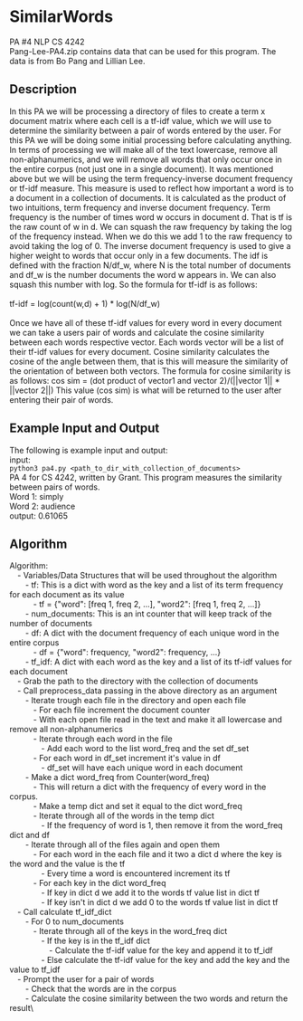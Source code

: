 # SimilarWords
PA #4 NLP CS 4242\
Pang-Lee-PA4.zip contains data that can be used for this program. The data is from Bo Pang and Lillian Lee.

## Description
In this PA we will be processing a directory of files to create a term x document matrix where each cell is a tf-idf
value, which we will use to determine the similarity between a pair of words entered by the user. For this PA we will
be doing some initial processing before calculating anything. In terms of processing we will make all of the text
lowercase, remove all non-alphanumerics, and we will remove all words that only occur once in the entire corpus
(not just one in a single document). It was mentioned above but we will be using the term frequency-inverse document
frequency or tf-idf measure. This measure is used to reflect how important a word is to a document in a collection of
documents. It is calculated as the product of two intuitions, term frequency and inverse document frequency. Term
frequency is the number of times word w occurs in document d. That is tf is the raw count of w in d. We can squash the
raw frequency by taking the log of the frequency instead. When we do this we add 1 to the raw frequency to avoid
taking the log of 0. The inverse document frequency is used to give a higher weight to words that occur only in a few
documents. The idf is defined with the fraction N/df_w, where N is the total number of documents and df_w is the number
documents the word w appears in. We can also squash this number with log. So the formula for tf-idf is as follows:\
\
    tf-idf = log(count(w,d) + 1) * log(N/df_w)\
\
Once we have all of these tf-idf values for every word in every document we can take a users pair of words and
calculate the cosine similarity between each words respective vector. Each words vector will be a list of their tf-idf
values for every document. Cosine similarity calculates the cosine of the angle between them, that is this will measure
the similarity of the orientation of between both vectors. The formula for cosine similarity is as follows:
    cos sim = (dot product of vector1 and vector 2)/(||vector 1|| * ||vector 2||)
This value (cos sim) is what will be returned to the user after entering their pair of words.

## Example Input and Output
The following is example input and output:\
input:\
    `python3 pa4.py <path_to_dir_with_collection_of_documents>`\
    PA 4 for CS 4242, written by Grant. This program measures the similarity between pairs of words.\
    Word 1: simply\
    Word 2: audience\
output:
    0.61065
    
## Algorithm
Algorithm:\
    &emsp;- Variables/Data Structures that will be used throughout the algorithm\
        &emsp;&emsp;- tf: This is a dict with word as the key and a list of its term frequency for each document as its value\
            &emsp;&emsp;&emsp;- tf = {"word": [freq 1, freq 2, ...], "word2": [freq 1, freq 2, ...]}\
        &emsp;&emsp;- num_documents: This is an int counter that will keep track of the number of documents\
        &emsp;&emsp;- df: A dict with the document frequency of each unique word in the entire corpus\
            &emsp;&emsp;&emsp;- df = {"word": frequency, "word2": frequency, ...}\
        &emsp;&emsp;- tf_idf: A dict with each word as the key and a list of its tf-idf values for each document\
    &emsp;- Grab the path to the directory with the collection of documents\
    &emsp;- Call preprocess_data passing in the above directory as an argument\
        &emsp;&emsp;- Iterate trough each file in the directory and open each file\
            &emsp;&emsp;&emsp;- For each file increment the document counter\
            &emsp;&emsp;&emsp;- With each open file read in the text and make it all lowercase and remove all non-alphanumerics\
            &emsp;&emsp;&emsp;- Iterate through each word in the file\
                &emsp;&emsp;&emsp;&emsp;- Add each word to the list word_freq and the set df_set\
            &emsp;&emsp;&emsp;- For each word in df_set increment it's value in df\
                &emsp;&emsp;&emsp;&emsp;- df_set will have each unique word in each document\
        &emsp;&emsp;- Make a dict word_freq from Counter(word_freq)\
            &emsp;&emsp;&emsp;- This will return a dict with the frequency of every word in the corpus.\
            &emsp;&emsp;&emsp;- Make a temp dict and set it equal to the dict word_freq\
            &emsp;&emsp;&emsp;- Iterate through all of the words in the temp dict\
                &emsp;&emsp;&emsp;&emsp;- If the frequency of word is 1, then remove it from the word_freq dict and df\
        &emsp;&emsp;- Iterate through all of the files again and open them\
            &emsp;&emsp;&emsp;- For each word in the each file and it two a dict d where the key is the word and the value is the tf\
                &emsp;&emsp;&emsp;&emsp;- Every time a word is encountered increment its tf\
            &emsp;&emsp;&emsp;- For each key in the dict word_freq\
                &emsp;&emsp;&emsp;&emsp;- If key in dict d we add it to the words tf value list in dict tf\
                &emsp;&emsp;&emsp;&emsp;- If key isn't in dict d we add 0 to the words tf value list in dict tf\
    &emsp;- Call calculate tf_idf_dict\
        &emsp;&emsp;- For 0 to num_documents\
            &emsp;&emsp;&emsp;- Iterate through all of the keys in the word_freq dict\
                &emsp;&emsp;&emsp;&emsp;- If the key is in the tf_idf dict\
                    &emsp;&emsp;&emsp;&emsp;&emsp;- Calculate the tf-idf value for the key and append it to tf_idf\
                &emsp;&emsp;&emsp;&emsp;- Else calculate the tf-idf value for the key and add the key and the value to tf_idf\
    &emsp;- Prompt the user for a pair of words\
        &emsp;&emsp;- Check that the words are in the corpus\
        &emsp;&emsp;- Calculate the cosine similarity between the two words and return the result\
